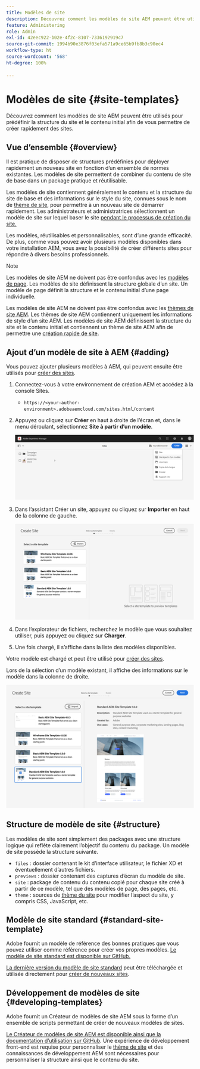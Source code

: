 ```yaml
---
title: Modèles de site
description: Découvrez comment les modèles de site AEM peuvent être utilisés pour prédéfinir la structure du site et le contenu initial afin de vous permettre de créer rapidement des sites.
feature: Administering
role: Admin
exl-id: 42eec922-b02e-4f2c-8107-7336192919c7
source-git-commit: 1994b90e3876f03efa571a9ce65b9fb8b3c90ec4
workflow-type: ht
source-wordcount: '568'
ht-degree: 100%

---
```


# Modèles de site {#site-templates}

Découvrez comment les modèles de site AEM peuvent être utilisés pour prédéfinir la structure du site et le contenu initial afin de vous permettre de créer rapidement des sites.

## Vue d’ensemble {#overview}

Il est pratique de disposer de structures prédéfinies pour déployer rapidement un nouveau site en fonction d’un ensemble de normes existantes. Les modèles de site permettent de combiner du contenu de site de base dans un package pratique et réutilisable.

Les modèles de site contiennent généralement le contenu et la structure du site de base et des informations sur le style du site, connues sous le nom de [thème de site,](site-themes.md) pour permettre à un nouveau site de démarrer rapidement. Les administrateurs et administratrices sélectionnent un modèle de site sur lequel baser le site [pendant le processus de création du site.](create-site.md)

Les modèles, réutilisables et personnalisables, sont d’une grande efficacité. De plus, comme vous pouvez avoir plusieurs modèles disponibles dans votre installation AEM, vous avez la possibilité de créer différents sites pour répondre à divers besoins professionnels.

>[!NOTE]
>
>Les modèles de site AEM ne doivent pas être confondus avec les [modèles de page](/help/sites-cloud/authoring/features/templates.md). Les modèles de site définissent la structure globale d’un site. Un modèle de page définit la structure et le contenu initial d’une page individuelle.
>
>Les modèles de site AEM ne doivent pas être confondus avec les [thèmes de site AEM](site-themes.md). Les thèmes de site AEM contiennent uniquement les informations de style d’un site AEM. Les modèles de site AEM définissent la structure du site et le contenu initial et contiennent un thème de site AEM afin de permettre une [création rapide de site](create-site.md).

## Ajout d’un modèle de site à AEM {#adding}

Vous pouvez ajouter plusieurs modèles à AEM, qui peuvent ensuite être utilisés pour [créer des sites](create-site.md).

1. Connectez-vous à votre environnement de création AEM et accédez à la console Sites.

   * `https://<your-author-environment>.adobeaemcloud.com/sites.html/content`

1. Appuyez ou cliquez sur **Créer** en haut à droite de l’écran et, dans le menu déroulant, sélectionnez **Site à partir d’un modèle**.

   ![Création d’un site à partir d’un modèle](../assets/create-site-from-template.png)

1. Dans l’assistant Créer un site, appuyez ou cliquez sur **Importer** en haut de la colonne de gauche.

   ![Assistant Création de site](../assets/site-creation-wizard.png)

1. Dans l’explorateur de fichiers, recherchez le modèle que vous souhaitez utiliser, puis appuyez ou cliquez sur **Charger**.

1. Une fois chargé, il s’affiche dans la liste des modèles disponibles.

Votre modèle est chargé et peut être utilisé pour [créer des sites](create-site.md).

Lors de la sélection d’un modèle existant, il affiche des informations sur le modèle dans la colonne de droite.

![Sélectionner un modèle](../assets/select-site-template.png)

## Structure de modèle de site {#structure}

Les modèles de site sont simplement des packages avec une structure logique qui reflète clairement l’objectif du contenu du package. Un modèle de site possède la structure suivante.

* `files` : dossier contenant le kit d’interface utilisateur, le fichier XD et éventuellement d’autres fichiers.
* `previews` : dossier contenant des captures d’écran du modèle de site.
* `site` : package de contenu du contenu copié pour chaque site créé à partir de ce modèle, tel que des modèles de page, des pages, etc.
* `theme` : sources de [thème du site](site-themes.md) pour modifier l’aspect du site, y compris CSS, JavaScript, etc.

## Modèle de site standard {#standard-site-template}

Adobe fournit un modèle de référence des bonnes pratiques que vous pouvez utiliser comme référence pour créer vos propres modèles. [Le modèle de site standard est disponible sur GitHub.](https://github.com/adobe/aem-site-template-standard)

[La dernière version du modèle de site standard](https://github.com/adobe/aem-site-template-standard/releases) peut être téléchargée et utilisée directement pour [créer de nouveaux sites](create-site.md).

## Développement de modèles de site {#developing-templates}

Adobe fournit un Créateur de modèles de site AEM sous la forme d’un ensemble de scripts permettant de créer de nouveaux modèles de sites.

[Le Créateur de modèles de site AEM est disponible ainsi que la documentation d’utilisation sur GitHub](https://github.com/adobe/aem-site-template-builder). Une expérience de développement front-end est requise pour personnaliser le [thème de site](site-themes.md) et des connaissances de développement AEM sont nécessaires pour personnaliser la structure ainsi que le contenu du site.
